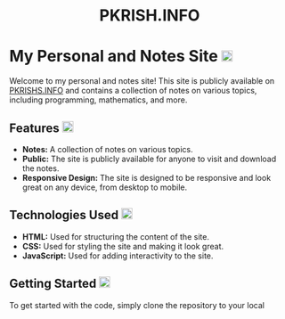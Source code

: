 <!DOCTYPE html>
<html>
  <head>
    <meta charset="UTF-8" />
    <meta name="viewport" content="width=device-width, initial-scale=1.0" />
  </head>
  <body>
  <CENTER>
    <h1> PKRISH.INFO </h1>
  </CENTER>
    <h1>My Personal and Notes Site <img src="https://github.githubassets.com/images/modules/logos_page/GitHub-Mark.png" alt="GitHub Logo" width="20" height="20"></h1>
    <p>
      Welcome to my personal and notes site! This site is publicly available on
      <a href="http://pkrishs.info/" target="_blank" rel="noopener noreferrer">PKRISHS.INFO</a> and contains a collection of notes on various topics, including programming, mathematics, and more.
    </p>
    <h2>Features <img src="https://github.githubassets.com/images/icons/emoji/unicode/1f4d1.png" alt="Notebook" width="20" height="20"></h2>
    <ul>
      <li><strong>Notes:</strong> A collection of notes on various topics.</li>
      <li><strong>Public:</strong> The site is publicly available for anyone to visit and download the notes.</li>
      <li><strong>Responsive Design:</strong> The site is designed to be responsive and look great on any device, from desktop to mobile.</li>
    </ul>
    <h2>Technologies Used <img src="https://github.githubassets.com/images/icons/emoji/unicode/1f5a5.png" alt="Computer" width="20" height="20"></h2>
    <ul>
      <li><strong>HTML:</strong> Used for structuring the content of the site.</li>
      <li><strong>CSS:</strong> Used for styling the site and making it look great.</li>
      <li><strong>JavaScript:</strong> Used for adding interactivity to the site.</li>
    </ul>
    <h2>Getting Started <img src="https://github.githubassets.com/images/icons/emoji/unicode/1f4d3.png" alt="Construction" width="20" height="20"></h2>
    <p>
      To get started with the code, simply clone the repository to your local
    </BODY>
</html>
    
